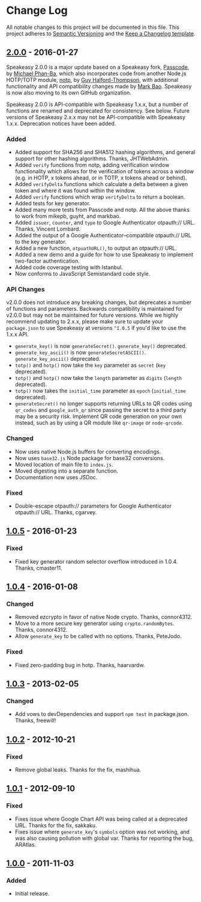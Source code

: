 # Change Log
All notable changes to this project will be documented in this file.
This project adheres to [Semantic Versioning](http://semver.org/) and the [Keep a Changelog template](https://github.com/olivierlacan/keep-a-changelog/blob/master/CHANGELOG.md).

## [2.0.0] - 2016-01-27

Speakeasy 2.0.0 is a major update based on a Speakeasy fork, [Passcode](https://github.com/mikepb/passcode), by [Michael Phan-Ba](https://github.com/mikepb), which also incorporates code from another Node.js HOTP/TOTP module, [notp](https://github.com/guyht/notp), by [Guy Halford-Thompson](https://github.com/guyht), with additional functionality and API compatibility changes made by [Mark Bao](https://github.com/markbao). Speakeasy is now also moving to its own GitHub organization.

Speakeasy 2.0.0 is API-compatible with Speakeasy 1.x.x, but a number of functions are renamed and deprecated for consistency. See below. Future versions of Speakeasy 2.x.x may not be API-compatible with Speakeasy 1.x.x. Deprecation notices have been added.

### Added

- Added support for SHA256 and SHA512 hashing algorithms, and general support for other hashing algorithms. Thanks, JHTWebAdmin.
- Added `verify` functions from notp, adding verification window functionality which allows for the verification of tokens across a window (e.g. in HOTP, x tokens ahead, or in TOTP, x tokens ahead or behind).
- Added `verifyDelta` functions which calculate a delta between a given token and where it was found within the window.
- Added `verify` functions which wrap `verifyDelta` to return a boolean.
- Added tests for key generator.
- Added many more tests from Passcode and notp. All the above thanks to work from mikepb, guyht, and markbao.
- Added `issuer`, `counter`, and `type` to Google Authenticator otpauth:// URL. Thanks, Vincent Lombard.
- Added the output of a Google Authenticator–compatible otpauth:// URL to the key generator.
- Added a new function, `otpuathURL()`, to output an otpauth:// URL.
- Added a new demo and a guide for how to use Speakeasy to implement two-factor authentication.
- Added code coverage testing with Istanbul.
- Now conforms to JavaScript Semistandard code style.

### API Changes

v2.0.0 does not introduce any breaking changes, but deprecates a number of functions and parameters. Backwards compatibility is maintained for v2.0.0 but may not be maintained for future versions. While we highly recommend updating to 2.x.x, please make sure to update your `package.json` to use Speakeasy at versions `^1.0.5` if you'd like to use the 1.x.x API.

- `generate_key()` is now `generateSecret()`. `generate_key()` deprecated.
- `generate_key_ascii()` is now `generateSecretASCII()`. `generate_key_ascii()` deprecated.
- `totp()` and `hotp()` now take the `key` parameter as `secret` (`key` deprecated).
- `totp()` and `hotp()` now take the `length` parameter as `digits` (`length` deprecated).
- `totp()` now takes the `initial_time` parameter as `epoch` (`initial_time` deprecated).
- `generateSecret()` no longer supports returning URLs to QR codes using `qr_codes` and `google_auth_qr` since passing the secret to a third party may be a security risk. Implement QR code generation on your own instead, such as by using a QR module like `qr-image` or `node-qrcode`.

### Changed

- Now uses native Node.js buffers for converting encodings.
- Now uses `base32.js` Node package for base32 conversions.
- Moved location of main file to `index.js`.
- Moved digesting into a separate function.
- Documentation now uses JSDoc.


### Fixed

- Double-escape otpauth:// parameters for Google Authenticator otpauth:// URL. Thanks, cgarvey.

## [1.0.5] - 2016-01-23

### Fixed

- Fixed key generator random selector overflow introduced in 1.0.4. Thanks, cmaster11.

## [1.0.4] - 2016-01-08

### Changed

- Removed ezcrypto in favor of native Node crypto. Thanks, connor4312.
- Move to a more secure key generator using `crypto.randomBytes`. Thanks, connor4312.
- Allow `generate_key` to be called with no options. Thanks, PeteJodo.

### Fixed

- Fixed zero-padding bug in hotp. Thanks, haarvardw.

## [1.0.3] - 2013-02-05

### Changed

- Add vows to devDependencies and support `npm test` in package.json. Thanks, freewill!

## [1.0.2] - 2012-10-21

### Fixed

- Remove global leaks. Thanks for the fix, mashihua.

## [1.0.1] - 2012-09-10

### Fixed

- Fixes issue where Google Chart API was being called at a deprecated URL. Thanks for the fix, sakkaku.
- Fixes issue where `generate_key`'s `symbols` option was not working, and was also causing pollution with global var. Thanks for reporting the bug, ARAtlas.

## [1.0.0] - 2011-11-03

### Added

- Initial release.

[2.0.0]: https://github.com/speakeasyjs/speakeasy/compare/v1.0.5...v2.0.0
[1.0.5]: https://github.com/speakeasyjs/speakeasy/compare/v1.0.4...v1.0.5
[1.0.4]: https://github.com/speakeasyjs/speakeasy/compare/v1.0.3...v1.0.4
[1.0.3]: https://github.com/speakeasyjs/speakeasy/compare/v1.0.2...v1.0.3
[1.0.2]: https://github.com/speakeasyjs/speakeasy/compare/v1.0.1...v1.0.2
[1.0.1]: https://github.com/speakeasyjs/speakeasy/compare/v1.0.0...v1.0.1
[1.0.1]: https://github.com/speakeasyjs/speakeasy/compare/v1.0.0...v1.0.1
[1.0.0]: https://github.com/speakeasyjs/speakeasy/compare/3de0a0f887d5146f0e90176263e8984c20ee2478...v1.0.0